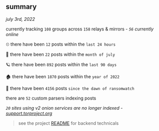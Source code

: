 
## summary
_july 3rd, 2022_

currently tracking `108` groups across `158` relays & mirrors - _`56` currently online_

⏲ there have been `12` posts within the `last 24 hours`

🦈 there have been `22` posts within the `month of july`

🪐 there have been `892` posts within the `last 90 days`

🏚 there have been `1870` posts within the `year of 2022`

🦕 there have been `4156` posts `since the dawn of ransomwatch`

there are `52` custom parsers indexing posts

_`20` sites using v2 onion services are no longer indexed - [support.torproject.org](https://support.torproject.org/onionservices/v2-deprecation/)_

> see the project [README](https://github.com/joshhighet/ransomwatch#ransomwatch--) for backend technicals
